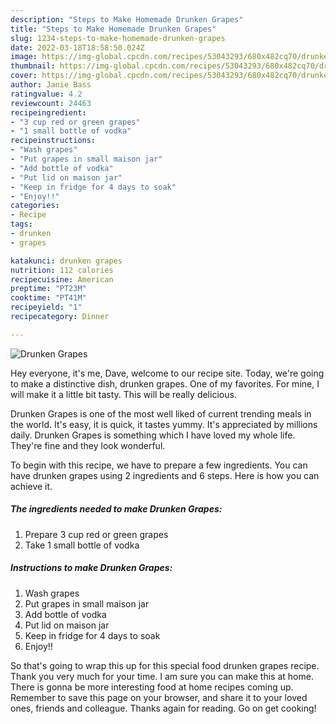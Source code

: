 ```yaml
---
description: "Steps to Make Homemade Drunken Grapes"
title: "Steps to Make Homemade Drunken Grapes"
slug: 1234-steps-to-make-homemade-drunken-grapes
date: 2022-03-18T18:58:50.024Z
image: https://img-global.cpcdn.com/recipes/53043293/680x482cq70/drunken-grapes-recipe-main-photo.jpg
thumbnail: https://img-global.cpcdn.com/recipes/53043293/680x482cq70/drunken-grapes-recipe-main-photo.jpg
cover: https://img-global.cpcdn.com/recipes/53043293/680x482cq70/drunken-grapes-recipe-main-photo.jpg
author: Janie Bass
ratingvalue: 4.2
reviewcount: 24463
recipeingredient:
- "3 cup red or green grapes"
- "1 small bottle of vodka"
recipeinstructions:
- "Wash grapes"
- "Put grapes in small maison jar"
- "Add bottle of vodka"
- "Put lid on maison jar"
- "Keep in fridge for 4 days to soak"
- "Enjoy!!"
categories:
- Recipe
tags:
- drunken
- grapes

katakunci: drunken grapes 
nutrition: 112 calories
recipecuisine: American
preptime: "PT23M"
cooktime: "PT41M"
recipeyield: "1"
recipecategory: Dinner

---
```



![Drunken Grapes](https://img-global.cpcdn.com/recipes/53043293/680x482cq70/drunken-grapes-recipe-main-photo.jpg)

Hey everyone, it's me, Dave, welcome to our recipe site. Today, we're going to make a distinctive dish, drunken grapes. One of my favorites. For mine, I will make it a little bit tasty. This will be really delicious.



Drunken Grapes is one of the most well liked of current trending meals in the world. It's easy, it is quick, it tastes yummy. It's appreciated by millions daily. Drunken Grapes is something which I have loved my whole life. They're fine and they look wonderful.


To begin with this recipe, we have to prepare a few ingredients. You can have drunken grapes using 2 ingredients and 6 steps. Here is how you can achieve it.

<!--inarticleads1-->

##### The ingredients needed to make Drunken Grapes:

1. Prepare 3 cup red or green grapes
1. Take 1 small bottle of vodka




<!--inarticleads2-->

##### Instructions to make Drunken Grapes:

1. Wash grapes
1. Put grapes in small maison jar
1. Add bottle of vodka
1. Put lid on maison jar
1. Keep in fridge for 4 days to soak
1. Enjoy!!




So that's going to wrap this up for this special food drunken grapes recipe. Thank you very much for your time. I am sure you can make this at home. There is gonna be more interesting food at home recipes coming up. Remember to save this page on your browser, and share it to your loved ones, friends and colleague. Thanks again for reading. Go on get cooking!
